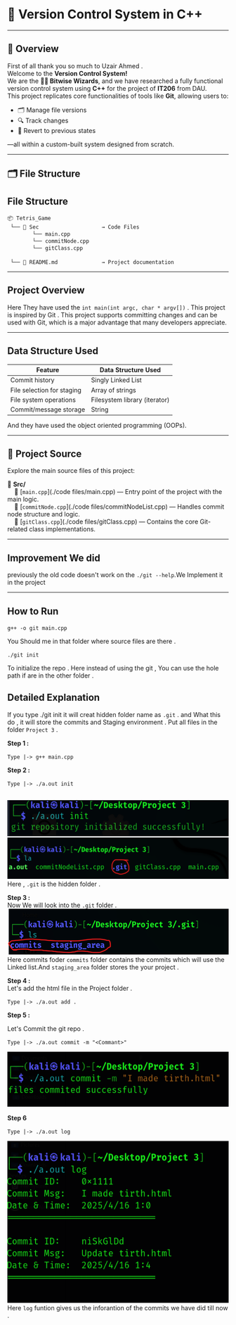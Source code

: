 # 🚀 Version Control System in C++  

---

## 📌 Overview
First of all thank you so much to Uzair Ahmed .  
Welcome to the **Version Control System!**  
We are the **🧙‍♂️ Bitwise Wizards**, and we have researched a fully functional version control system using **C++** for the project of **IT206** from DAU.  
This project replicates core functionalities of tools like **Git**, allowing users to:

- 🗂️ Manage file versions  
- 🔍 Track changes  
- 🔄 Revert to previous states  

—all within a custom-built system designed from scratch.

---

## 🗂️ File Structure

## File Structure
```
📦 Tetris_Game
 └── 💚 Sec                    → Code Files 
        └── main.cpp
        └── commitNode.cpp
        └── gitClass.cpp

 └── 💚 README.md              → Project documentation

```

---

## Project Overview 

Here They have used the ` int main(int argc, char * argv[]) ` . This project is inspired by Git . This project supports committing changes and can be used with Git, which is a major advantage that many developers appreciate.

---

## 	Data Structure Used


| Feature                   | Data Structure Used            |
|---------------------------|-------------------------------|
| Commit history            | Singly Linked List            |
| File selection for staging| Array of strings              |
| File system operations    | Filesystem library (iterator) |
| Commit/message storage    | String                        |

And they have used the object oriented programming (OOPs). 

---
## 🚀 Project Source

Explore the main source files of this project:

📁 **Src/**  
&nbsp;&nbsp;&nbsp;&nbsp;📄 [`main.cpp`](./code files/main.cpp) — Entry point of the project with the main logic.  
&nbsp;&nbsp;&nbsp;&nbsp;📄 [`commitNode.cpp`](./code files/commitNodeList.cpp) — Handles commit node structure and logic.  
&nbsp;&nbsp;&nbsp;&nbsp;📄 [`gitClass.cpp`](./code files/gitClass.cpp) — Contains the core Git-related class implementations.

---

## Improvement We did 

previously the old code doesn't work on the `./git --help`.We Implement it in the project 

---

## How to Run 

```
g++ -o git main.cpp
```
You Should me in that folder where source files are there . 

```
./git init
```

To initialize the repo . Here instead of using the git , You can use the hole path if are in the other folder . 



## Detailed Explanation

If you type ./git init it will creat hidden folder name as `.git` . and What this do , it will store the commits and Staging environment . 
Put all files in the folder `Project 3` . 

**Step 1 :**<br>
```
Type |-> g++ main.cpp

```
**Step 2 :**
```
Type |-> ./a.out init
 
```
![init](Images/image.png)
![init](Images/Image1.png)
Here , `.git` is the hidden folder . 

**Step 3 :**<br>
Now We will look into the `.git` folder . 
![.git](Images/image2.png)
Here commits foder `commits` folder contains the commits which will use the Linked list.And `staging_area` folder stores the your project . 

**Step 4 :**<br>
Let's add the html file in the Project folder .
```
Type |-> ./a.out add .
```
**Step 5 :**<br>

Let's Commit the git repo . 
```
Type |-> ./a.out commit -m "<Commant>"
```
![commit](Images/image3.png)

**Step 6**
```
Type |-> ./a.out log
```
![log](Images/image4.png)
Here `log` funtion gives us the inforantion of the commits we have did till now . 

